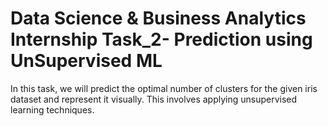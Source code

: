 # Data Science & Business Analytics Internship Task_2- Prediction using UnSupervised ML
In this task, we will predict the optimal number of clusters for the given iris dataset and represent it visually. This involves applying unsupervised learning techniques.

